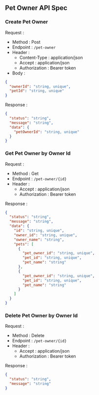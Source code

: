 ## Pet Owner API Spec

### Create Pet Owner

Request :

- Method : Post
- Endpoint : `/pet-owner`
- Header :
  - Content-Type : application/json
  - Accept : application/json
  - Authorization : Bearer token
- Body :

```json
{
  "ownerId": "string, unique",
  "petId": "string, unique"
}
```

Response :

```json
{
  "status": "string",
  "message": "string",
  "data": {
    "petOwnerId": "string, unique"
  }
}
```

### Get Pet Owner by Owner Id

Request :

- Method : Get
- Endpoint : `/pet-owner/{id}`
- Header :
  - Accept : application/json
  - Authorization : Bearer token

Response :

```json
{
  "status": "string",
  "message": "string",
  "data": {
    "id": "string, unique",
    "owner_id": "string, unique",
    "owner_name": "string",
    "pets": [
      {
        "pet_owner_id": "string, unique",
        "pet_id": "string, unique",
        "pet_name": "string"
      },
      {
        "pet_owner_id": "string, unique",
        "pet_id": "string, unique",
        "pet_name": "string"
      }
    ]
  }
}
```

### Delete Pet Owner by Owner Id

Request :

- Method : Delete
- Endpoint : `/pet-owner/{id}`
- Header :
  - Accept : application/json
  - Authorization : Bearer token

Response :

```json
{
  "status": "string",
  "message": "string"
}
```
